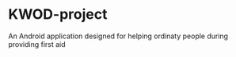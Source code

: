 # KWOD-project
An Android application designed for helping ordinaty people during providing first aid
